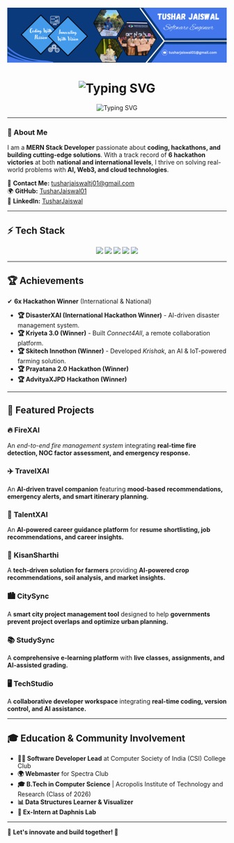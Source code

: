 ![Tushar Jaiswal Banner](https://github.com/TusharJaiswal01/Cover_photo/blob/main/Tushar%20Jaiswal%20(2).png)

<h1 align="center">
  <img src="https://readme-typing-svg.herokuapp.com?font=Orbitron&size=45&pause=1000&color=ff5733&center=true&vCenter=true&width=800&lines=%F0%9F%91%8B+Hello%2C+I'm+Tushar+Jaiswal!+%F0%9F%9A%80" alt="Typing SVG" />
</h1>

<p align="center">
  <img src="https://readme-typing-svg.herokuapp.com?font=Fira+Code&pause=1000&color=ff5733&center=true&vCenter=true&width=650&lines=MERN+Stack+Developer;6x+Hackathon+Winner;Building+Impactful+Projects+Globally" alt="Typing SVG" />
</p>

---

### 🚀 About Me
I am a **MERN Stack Developer** passionate about **coding, hackathons, and building cutting-edge solutions**. With a track record of **6 hackathon victories** at both **national and international levels**, I thrive on solving real-world problems with **AI, Web3, and cloud technologies**.

📩 **Contact Me:** tusharjaiswaltj01@gmail.com  
🌍 **GitHub:** [TusharJaiswal01](https://github.com/TusharJaiswal01)  
💼 **LinkedIn:** [TusharJaiswal](www.linkedin.com/in/tushar-jaiswal01)  


---

## ⚡ Tech Stack

<p align="center">
  <img src="https://skillicons.dev/icons?i=java,python,cpp,c" width="100"/>
  <img src="https://skillicons.dev/icons?i=js,ts,html,css" width="100"/>
  <img src="https://skillicons.dev/icons?i=nodejs,express,nextjs,react" width="100"/>
  <img src="https://skillicons.dev/icons?i=mongodb,mysql,git,github" width="100"/>
  <img src="https://skillicons.dev/icons?i=postman,tailwind,bootstrap" width="100"/>
</p>

---

## 🏆 Achievements

✔ **6x Hackathon Winner** (International & National)
- **🏆 DisasterXAI (International Hackathon Winner)** - AI-driven disaster management system.
- **🏆 Kriyeta 3.0 (Winner)** - Built *Connect4All*, a remote collaboration platform.
- **🏆 Skitech Innothon (Winner)** - Developed *Krishak*, an AI & IoT-powered farming solution.
- **🏆 Prayatana 2.0 Hackathon (Winner)**
- **🏆 AdvityaXJPD Hackathon (Winner)**

---

## 📂 Featured Projects

### 🔥 **FireXAI**
An *end-to-end fire management system* integrating **real-time fire detection, NOC factor assessment, and emergency response.**

### ✈️ **TravelXAI**
An **AI-driven travel companion** featuring **mood-based recommendations, emergency alerts, and smart itinerary planning.**

### 🎯 **TalentXAI**
An **AI-powered career guidance platform** for **resume shortlisting, job recommendations, and career insights.**

### 🌾 **KisanSharthi**
A **tech-driven solution for farmers** providing **AI-powered crop recommendations, soil analysis, and market insights.**

### 🏙️ **CitySync**
A **smart city project management tool** designed to help **governments prevent project overlaps and optimize urban planning.**

### 📚 **StudySync**
A **comprehensive e-learning platform** with **live classes, assignments, and AI-assisted grading.**

### 🖥️ **TechStudio**
A **collaborative developer workspace** integrating **real-time coding, version control, and AI assistance.**

---

## 🎓 Education & Community Involvement

- **👨‍💻 Software Developer Lead** at Computer Society of India (CSI) College Club  
- **🌍 Webmaster** for Spectra Club  
- **🎓 B.Tech in Computer Science** | Acropolis Institute of Technology and Research (Class of 2026)  
- **📊 Data Structures Learner & Visualizer**  
- **💼 Ex-Intern at Daphnis Lab**  

---

📌 **Let's innovate and build together! 🚀**
